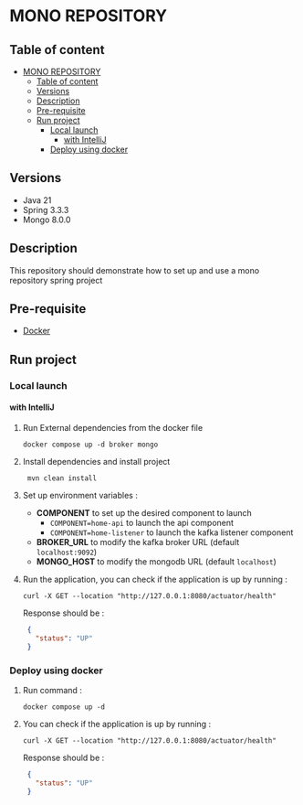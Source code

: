 # MONO REPOSITORY

## Table of content

<!-- TOC -->

* [MONO REPOSITORY](#mono-repository)
    * [Table of content](#table-of-content)
    * [Versions](#versions)
    * [Description](#description)
    * [Pre-requisite](#pre-requisite)
    * [Run project](#run-project)
        * [Local launch](#local-launch)
            * [with IntelliJ](#with-intellij)
        * [Deploy using docker](#deploy-using-docker)

<!-- TOC -->

## Versions

* Java 21
* Spring 3.3.3
* Mongo 8.0.0

## Description

This repository should demonstrate how to set up and use a mono repository spring project

## Pre-requisite

* [Docker](https://docs.docker.com/engine/install/)

## Run project

### Local launch

#### with IntelliJ

1. Run External dependencies from the docker file

    ```shell
    docker compose up -d broker mongo
    ```
2. Install dependencies and install project
   ```shell
    mvn clean install
    ```

2. Set up environment variables :
    * **COMPONENT** to set up the desired component to launch
        * `COMPONENT=home-api` to launch the api component
        * `COMPONENT=home-listener` to launch the kafka listener component
    * **BROKER_URL** to modify the kafka broker URL (default `localhost:9092`)
    * **MONGO_HOST** to modify the mongodb URL (default `localhost`)
3. Run the application, you can check if the application is up by running :
    ```shell
    curl -X GET --location "http://127.0.0.1:8080/actuator/health" 
    ```
   Response should be :
   ```json
    {
      "status": "UP"
    }
   ```

### Deploy using docker

1. Run command :
    ```shell
    docker compose up -d
    ```
2. You can check if the application is up by running :
    ```shell
    curl -X GET --location "http://127.0.0.1:8080/actuator/health" 
    ```
   Response should be :
   ```json
    {
      "status": "UP"
    }
   ```
